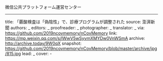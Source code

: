 微信公共プラットフォーム運営センター


-------------
title: 「覈酸検査は「偽陰性」で、診療プログラムが調整された
source: 澎湃新聞
authors: _
editors: _
proofreader: _
photographer: _
translator: _
via: https://github.com/2019ncovmemory/nCovMemory
link: https://mp.weixin.qq.com/s/IWwV5wSyvmXMYDw0VnWSmA
archive: http://archive.today/9W0qX
snapshot: https://github.com/2019ncovmemory/nCovMemory/blob/master/archive/jpg/815.jpg
lead: _
cover: -
